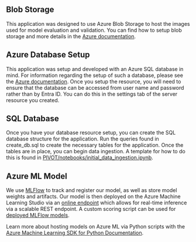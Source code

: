 ## Blob Storage

This application was designed to use Azure Blob Storage to host the images used for model evaluation and validation. You can find how to setup blob storage and more details in the [Azure documentation](https://learn.microsoft.com/en-us/azure/storage/blobs/storage-blobs-introduction).

## Azure Database Setup

This application was setup and developed with an Azure SQL database in mind. For information regarding the setup of such a database, please see the [Azure documentation](https://learn.microsoft.com/en-us/azure/azure-sql/database/single-database-create-quickstart?view=azuresql&tabs=azure-portal). Once you setup the resource, you will need to ensure that the database can be accessed from user name and password rather than by Entra ID. You can do this in the settings tab of the server resource you created.

## SQL Database

Once you have your database resource setup, you can create the SQL database structure for the application. Run the queries found in create_db.sql to create the necessary tables for the application. Once the tables are in place, you can begin data ingestion. A template for how to do this is found in [PIVOT/notebooks/initial_data_ingestion.ipynb](https://github.com/chandlerault/PIVOT/blob/main/notebooks/Initital_Data_Ingestion.ipynb).

## Azure ML Model

We use [MLFlow](https://mlflow.org/docs/latest/models.html) to track and register our model, as well as store model weights and artifacts. Our model is then deployed on the Azure Machine Learning Studio via an [online endpoint](https://learn.microsoft.com/en-us/azure/machine-learning/how-to-deploy-online-endpoints?view=azureml-api-2&tabs=azure-cli) which allows for real-time inference via a scalable REST endpoint. A custom scoring script can be used for [deployed MLFlow models](https://learn.microsoft.com/en-us/azure/machine-learning/how-to-deploy-mlflow-models-online-endpoints?view=azureml-api-2&tabs=cli).

Learn more about hosting models on Azure ML via Python scripts with the [Azure Machine Learning SDK for Python Documentation](https://learn.microsoft.com/en-us/python/api/overview/azure/ml/?view=azure-ml-py).
